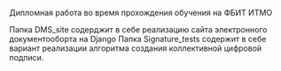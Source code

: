 Дипломная работа во время прохождения обучения на ФБИТ ИТМО

Папка DMS_site содерджит в себе реализацию сайта электронного документооборта на Django
Папка Signature_tests содержит в себе вариант реализации алгоритма создания коллективной цифровой подписи.